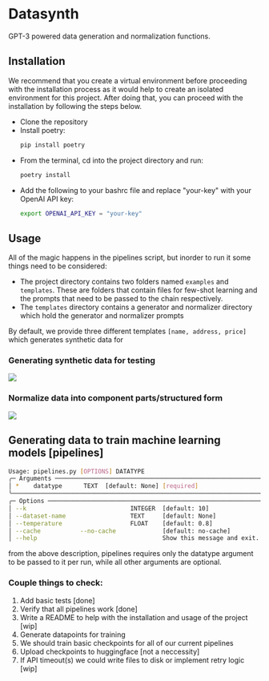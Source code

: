 # Datasynth
GPT-3 powered data generation and normalization functions.

## Installation

We recommend that you create a virtual environment before proceeding with the installation process as it would help to create an isolated environment for this project. After doing that, you can proceed with the installation by following the steps below.

- Clone the repository
- Install poetry: 
  ```bash
  pip install poetry  
  ```
- From the terminal, cd into the project directory and run: 
  ```bash 
  poetry install
  ```
- Add the following to your bashrc file and replace "your-key" with your OpenAI API key: 
  ```bash
  export OPENAI_API_KEY = "your-key"
  ```   

## Usage

All of the magic happens in the pipelines script, but inorder to run it some things need to be considered:

- The project directory contains two folders named `examples` and `templates`. These are folders that contain files for few-shot learning and the prompts that need to be passed to the chain respectively.
- The `templates` directory contains a generator and normalizer directory which hold the generator and normalizer prompts 

By default, we provide three different templates ```[name, address, price]``` which generates synthetic data for 
### Generating synthetic data for testing
![](https://github.com/Tobiadefami/datasynth/blob/api-tweaks/terminal_gifs/generator.gif)

### Normalize data into component parts/structured form
![](https://github.com/Tobiadefami/datasynth/blob/api-tweaks/terminal_gifs/normalizers.gif)

## Generating data to train machine learning models [pipelines]

```bash
Usage: pipelines.py [OPTIONS] DATATYPE
╭─ Arguments ──────────────────────────────────────────────────────────────────────────────────────────────────────────────────────────────────────────────────────────────────────────────────────────────────────────────────────────────────────────────╮
│ *    datatype      TEXT  [default: None] [required]                                                                                                                                                                                                      │
╰──────────────────────────────────────────────────────────────────────────────────────────────────────────────────────────────────────────────────────────────────────────────────────────────────────────────────────────────────────────────────────────╯
╭─ Options ────────────────────────────────────────────────────────────────────────────────────────────────────────────────────────────────────────────────────────────────────────────────────────────────────────────────────────────────────────────────╮
│ --k                             INTEGER  [default: 10]                                                                                                                                                                                                   │
│ --dataset-name                  TEXT     [default: None]                                                                                                                                                                                                 │
│ --temperature                   FLOAT    [default: 0.8]                                                                                                                                                                                                  │
│ --cache           --no-cache             [default: no-cache]                                                                                                                                                                                             │
│ --help                                   Show this message and exit. 
```

from the above description, pipelines requires only the datatype argument to be passed to it per run, while all other arguments are optional.



### Couple things to check: 

1. Add basic tests [done]
2. Verify that all pipelines work [done]
3. Write a README to help with the installation and usage of the project [wip]
4. Generate datapoints for training 
5. We should train basic checkpoints for all of our current pipelines
6. Upload checkpoints to huggingface [not a neccessity]
7. If API timeout(s) we could write files to disk or implement retry logic [wip]


